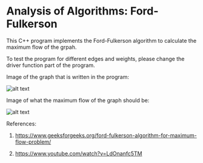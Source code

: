 # Analysis of Algorithms: Ford-Fulkerson

This C++ program implements the Ford-Fulkerson algorithm to calculate the maximum flow of the grpah.

To test the program for different edges and weights, please change the driver function part of the program. 

Image of the graph that is written in the program:

![alt text](https://media.geeksforgeeks.org/wp-content/cdn-uploads/ford_fulkerson11.png)


Image of what the maximum flow of the graph should be:
 
![alt text](https://media.geeksforgeeks.org/wp-content/cdn-uploads/ford_fulkerson2.png)

References: 

1. https://www.geeksforgeeks.org/ford-fulkerson-algorithm-for-maximum-flow-problem/

2. https://www.youtube.com/watch?v=LdOnanfc5TM

